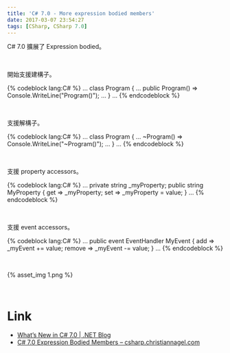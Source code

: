 ```yaml
---
title: 'C# 7.0 - More expression bodied members'
date: 2017-03-07 23:54:27
tags: [CSharp, CSharp 7.0]
---
```


C# 7.0 擴展了 Expression bodied。  

<!-- More -->

<br/>


開始支援建構子。  

{% codeblock lang:C# %}
...
class Program
{
    ...
    public Program() => Console.WriteLine("Program()");
    ...
}
...
{% endcodeblock %}

<br/>


支援解構子。  

{% codeblock lang:C# %}
...
class Program
{
    ...
    ~Program() => Console.WriteLine("~Program()");
    ...
}
...
{% endcodeblock %}

<br/>


支援 property accessors。  

{% codeblock lang:C# %}
...
private string _myProperty;
public string MyProperty
{
    get => _myProperty;
    set => _myProperty = value;
}
...
{% endcodeblock %}

<br/>


支援 event accessors。  

{% codeblock lang:C# %}
...
public event EventHandler MyEvent
{
    add => _myEvent += value;
    remove => _myEvent -= value;
}
...
{% endcodeblock %}

<br/>


{% asset_img 1.png %}

<br/>


Link
=====
* [What’s New in C# 7.0 | .NET Blog](https://blogs.msdn.microsoft.com/dotnet/2016/08/24/whats-new-in-csharp-7-0/)
* [C# 7.0 Expression Bodied Members – csharp.christiannagel.com](https://csharp.christiannagel.com/2017/01/25/expressionbodiedmembers/)

